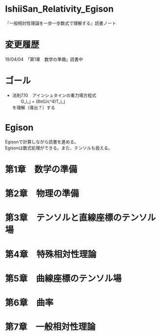 # IshiiSan_Relativity_Egison
『一般相対性理論を一歩一歩数式で理解する』読書ノート  

# 変更履歴
19/04/04　「第1章　数学の準備」読書中  

# ゴール
- 法則7.10　アインシュタインの重力場方程式  
　　G_i_j = (8πG/c^4)T_i_j  
を理解（導出？）する  

# Egison
Egisonで計算しながら読書を進める。  
Egisonは数式処理ができる。また、テンソルも扱える。  

# 第1章　数学の準備

# 第2章　物理の準備

# 第3章　テンソルと直線座標のテンソル場

# 第4章　特殊相対性理論

# 第5章　曲線座標のテンソル場

# 第6章　曲率

# 第7章　一般相対性理論




